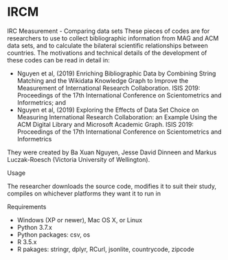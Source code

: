 # IRCM
IRC Measurement - Comparing data sets
These pieces of codes are for researchers to use to collect bibliographic information from MAG and ACM data sets, and to calculate the bilateral scientific relationships between countries. The motivations and technical details of the development of these codes can be read in detail in:
- Nguyen et al, (2019) Enriching Bibliographic Data by Combining String Matching and the Wikidata Knowledge Graph to Improve the Measurement of International Research Collaboration. ISIS 2019: Proceedings of the 17th International Conference on Scientometrics and Informetrics; and
- Nguyen et al, (2019) Exploring the Effects of Data Set Choice on Measuring International Research Collaboration: an Example Using the ACM Digital Library and Microsoft Academic Graph. ISIS 2019: Proceedings of the 17th International Conference on Scientometrics and Informetrics

They were created by Ba Xuan Nguyen, Jesse David Dinneen and Markus Luczak-Roesch (Victoria University of Wellington).


Usage

The researcher downloads the source code, modifies it to suit their study, compiles on whichever platforms they want it to run in


Requirements
- Windows (XP or newer), Mac OS X, or Linux
- Python 3.7.x
- Python packages: csv, os
- R 3.5.x
- R pakages: stringr, dplyr, RCurl, jsonlite, countrycode, zipcode

